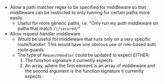 - Allow a path matcher regex to be specified for middleware so that middleware can be restricted to only running for certain paths more easily.
  - Useful for more generic paths, i.e. "Only run my auth middleware on paths that match `/\/secured/`"
- Allow request handler middleware
  - Would be useful for middleware that runs only on a very specific route/handler. This would have one obvious use of role-based auth route guards.
  - The type of `RequestHandler` could be updated to expect EITHER:
    1. The funvtion signature it currently expects
    1. An array, where the first element is an array of middleware and the second argument is the function signature it currently expects.
